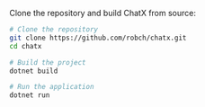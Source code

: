 Clone the repository and build ChatX from source:

```bash
# Clone the repository
git clone https://github.com/robch/chatx.git
cd chatx

# Build the project
dotnet build

# Run the application
dotnet run
```
